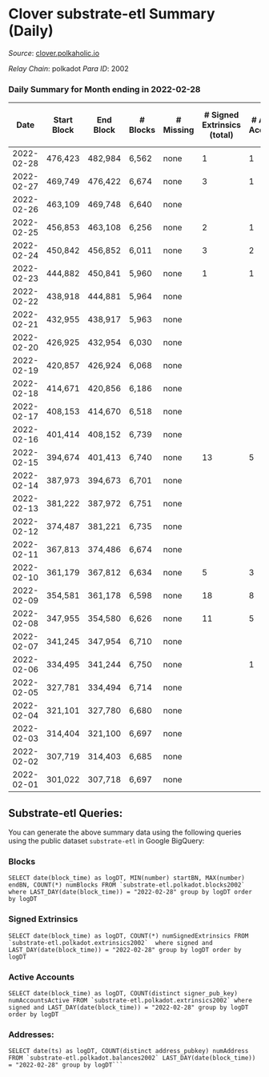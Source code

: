 # Clover substrate-etl Summary (Daily)

_Source_: [clover.polkaholic.io](https://clover.polkaholic.io)

*Relay Chain*: polkadot
*Para ID*: 2002



### Daily Summary for Month ending in 2022-02-28


| Date | Start Block | End Block | # Blocks | # Missing | # Signed Extrinsics (total) | # Active Accounts | # Addresses with Balances | # Events | # Transfers | # XCM Transfers In | # XCM Transfers Out |
| ---- | ----------- | --------- | -------- | --------- | --------------------------- | ----------------- | ------------------------- | -------- | ----------- | ------------------ | ------------------- |
| 2022-02-28 | 476,423 | 482,984 | 6,562 | none  | 1 | 1 | 49 | 13,139 |   |   |   |
| 2022-02-27 | 469,749 | 476,422 | 6,674 | none  | 3 | 1 | 47 | 13,360 |   |   |   |
| 2022-02-26 | 463,109 | 469,748 | 6,640 | none  |  |  | 47 | 13,282 |   |   |   |
| 2022-02-25 | 456,853 | 463,108 | 6,256 | none  | 2 | 1 | 47 | 12,533 | 2 ($52.40) |   |   |
| 2022-02-24 | 450,842 | 456,852 | 6,011 | none  | 3 | 2 | 46 | 12,035 |   |   |   |
| 2022-02-23 | 444,882 | 450,841 | 5,960 | none  | 1 | 1 | 46 | 11,927 |   |   |   |
| 2022-02-22 | 438,918 | 444,881 | 5,964 | none  |  |  | 46 | 11,930 |   |   |   |
| 2022-02-21 | 432,955 | 438,917 | 5,963 | none  |  |  | 46 | 11,927 |   |   |   |
| 2022-02-20 | 426,925 | 432,954 | 6,030 | none  |  |  | 46 | 12,066 |   |   |   |
| 2022-02-19 | 420,857 | 426,924 | 6,068 | none  |  |  | 46 | 12,138 |   |   |   |
| 2022-02-18 | 414,671 | 420,856 | 6,186 | none  |  |  | 46 | 12,376 |   |   |   |
| 2022-02-17 | 408,153 | 414,670 | 6,518 | none  |  |  | 46 | 13,038 |   |   |   |
| 2022-02-16 | 401,414 | 408,152 | 6,739 | none  |  |  | 46 | 13,483 |   |   |   |
| 2022-02-15 | 394,674 | 401,413 | 6,740 | none  | 13 | 5 | 46 | 13,551 | 11 ($5,605.56) |   |   |
| 2022-02-14 | 387,973 | 394,673 | 6,701 | none  |  |  | 36 | 13,408 |   |   |   |
| 2022-02-13 | 381,222 | 387,972 | 6,751 | none  |  |  | 36 | 13,504 |   |   |   |
| 2022-02-12 | 374,487 | 381,221 | 6,735 | none  |  |  | 36 | 13,471 |   |   |   |
| 2022-02-11 | 367,813 | 374,486 | 6,674 | none  |  |  | 36 | 13,353 |   |   |   |
| 2022-02-10 | 361,179 | 367,812 | 6,634 | none  | 5 | 3 | 36 | 13,289 |   |   |   |
| 2022-02-09 | 354,581 | 361,178 | 6,598 | none  | 18 | 8 | 36 | 13,307 | 10 ($112.41) |   |   |
| 2022-02-08 | 347,955 | 354,580 | 6,626 | none  | 11 | 5 | 28 | 13,325 | 8 ($1.39) |   |   |
| 2022-02-07 | 341,245 | 347,954 | 6,710 | none  |  |  | 22 | 13,426 |   |   |   |
| 2022-02-06 | 334,495 | 341,244 | 6,750 | none  |  | 1 | 22 | 13,506 |   |   |   |
| 2022-02-05 | 327,781 | 334,494 | 6,714 | none  |  |  | 21 | 13,432 |   |   |   |
| 2022-02-04 | 321,101 | 327,780 | 6,680 | none  |  |  | 21 | 13,362 |   |   |   |
| 2022-02-03 | 314,404 | 321,100 | 6,697 | none  |  |  | 21 | 13,399 |   |   |   |
| 2022-02-02 | 307,719 | 314,403 | 6,685 | none  |  |  | 21 | 13,372 |   |   |   |
| 2022-02-01 | 301,022 | 307,718 | 6,697 | none  |  |  | 21 | 13,400 |   |   |   |

## Substrate-etl Queries:
You can generate the above summary data using the following queries using the public dataset `substrate-etl` in Google BigQuery:


### Blocks
```
SELECT date(block_time) as logDT, MIN(number) startBN, MAX(number) endBN, COUNT(*) numBlocks FROM `substrate-etl.polkadot.blocks2002`  where LAST_DAY(date(block_time)) = "2022-02-28" group by logDT order by logDT
```


### Signed Extrinsics
```
SELECT date(block_time) as logDT, COUNT(*) numSignedExtrinsics FROM `substrate-etl.polkadot.extrinsics2002`  where signed and LAST_DAY(date(block_time)) = "2022-02-28" group by logDT order by logDT
```


### Active Accounts
```
SELECT date(block_time) as logDT, COUNT(distinct signer_pub_key) numAccountsActive FROM `substrate-etl.polkadot.extrinsics2002` where signed and LAST_DAY(date(block_time)) = "2022-02-28" group by logDT order by logDT
```


### Addresses:
```
SELECT date(ts) as logDT, COUNT(distinct address_pubkey) numAddress FROM `substrate-etl.polkadot.balances2002` LAST_DAY(date(block_time)) = "2022-02-28" group by logDT```

